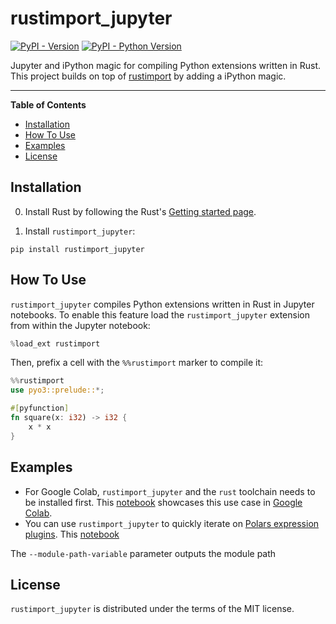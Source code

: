 # rustimport_jupyter

[![PyPI - Version](https://img.shields.io/pypi/v/rustimport_jupyter.svg)](https://pypi.org/project/rustimport_jupyter)
[![PyPI - Python Version](https://img.shields.io/pypi/pyversions/rustimport_jupyter.svg)](https://pypi.org/project/rustimport_jupyter)

Jupyter and iPython magic for compiling Python extensions written in Rust. This project builds on top of [rustimport](https://github.com/mityax/rustimport) by adding a iPython magic.

-----

**Table of Contents**

- [Installation](#installation)
- [How To Use](#how-to-use)
- [Examples](#examples)
- [License](#license)

## Installation

0. Install Rust by following the Rust's [Getting started page](https://www.rust-lang.org/learn/get-started).

1. Install `rustimport_jupyter`:
```console
pip install rustimport_jupyter
```

## How To Use

`rustimport_jupyter` compiles Python extensions written in Rust in Jupyter notebooks.
To enable this feature load the `rustimport_jupyter` extension from within the Jupyter notebook:

```python
%load_ext rustimport
```

Then, prefix a cell with the `%%rustimport` marker to compile it:

```rust
%%rustimport
use pyo3::prelude::*;

#[pyfunction]
fn square(x: i32) -> i32 {
    x * x
}
```

## Examples

- For Google Colab, `rustimport_jupyter` and the `rust` toolchain needs to be installed first. This
[notebook](https://github.com/thomasjpfan/rustimport_jupyter/blob/main/examples/rust_import_colab.ipynb)
showcases this use case in [Google Colab](http://colab.research.google.com/github/thomasjpfan/rustimport_jupyter/blob/main/examples/rust_import_colab.ipynb).
- You can use `rustimport_jupyter` to quickly iterate on [Polars expression plugins](https://pola-rs.github.io/polars/user-guide/expressions/plugins/). This [notebook]()

The `--module-path-variable` parameter outputs the module path

## License

`rustimport_jupyter` is distributed under the terms of the MIT license.
